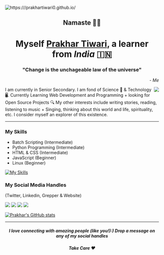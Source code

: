 ![https:///prakhartiwari0.github.io/](https://user-images.githubusercontent.com/65062036/193424240-5803f84b-f29f-4b3d-9253-217bd67d6955.jpg)
<h2 align="center">Namaste 🙏🏻</h2>



<h1 align='center'> Myself <a href="https:///prakhartiwari0.github.io" target="_blank">Prakhar Tiwari</a>, a learner from <em>India</em> 🇮🇳</h1>

<h3 align="center">"Change is the unchageable law of the universe"</h3>
<p align="right"><em>- Me</em></p>

<img align='right' src="https://i.giphy.com/media/daqgtzk0N289xXdLza/giphy.webp">

I am currently in Senior Secondary. I am fond of Science 🚀 & Technology 🖥.
Currently Learning Web Development and Programming + looking for Open Source Projects 🔍
My other interests include writing stories, reading, listening to music + Singing, thinking
about this world and life, spirituality, etc. I consider myself an explorer of this existence.


---
### My Skills
- Batch Scripting (Intermediate)
- Python Programming (Intermediate)
- HTML & CSS (Intermediate)
- JavaScript (Beginner)
- Linux (Beginner)

[![My Skills](https://skills.thijs.gg/icons?i=html,css,js,python)](https://skills.thijs.gg)

### My Social Media Handles
(Twitter, Linkedin, Grepper & Website)

[![](https://user-images.githubusercontent.com/65062036/184922172-3e17a7e6-b04e-4d8f-b6e0-10759b5c8c79.png)](https://twitter.com/Prakhartiwari0)
[![](https://user-images.githubusercontent.com/65062036/184922180-060b0d7e-c616-4dc5-a688-087e2148d2a1.png)](https://www.linkedin.com/in/prakhar-tiwari0)
[![](https://user-images.githubusercontent.com/65062036/184922193-06a14446-9e40-4fdd-bf2f-7f069940eed3.png)](https://www.codegrepper.com/profile/prakhar-tiwari)
[![](https://user-images.githubusercontent.com/65062036/184922852-aa16f60c-483f-482f-b377-075fee0711d5.png)](https:///prakhartiwari0.github.io)

[![Prakhar's GitHub stats](https://github-readme-stats.vercel.app/api?username=prakhartiwari0)](https://github.com//prakhartiwari0/github-readme-stats)

---
<h5 align='center'> I love connecting with amazing people (like you!):) Drop a message on any of my social handles</h5>
<h5 align='center'>Take Care ❤️</h5>
